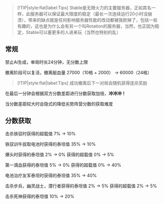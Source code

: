 > [!TIP|style:flat|label:Tips]
> Stable是无限火力的主要服务器，正如其名一样，此服务器可以保证最大限度的稳定（最长一次连续运行20小时没崩溃），带来的缺点就是任何影响服务器性能的改动都被我砍掉了，包括一些有趣的，这也是为什么会有另一个叫Rotation的服务器，当然，也正因为稳定，Stable可以塞更多的人进来玩（当然也特别的乱）

## 常规

禁止Ai生成，单局时长24分钟，无分数上限

撤离阶段可以复活，撤离艇血量 27000（10格 + 2000） -> 60000（24格）

> [!TIP|style:flat|label:Tips]
> 成功撤离后下一对局会随机获得连杀奖励

在最后一分钟会根据双方分数差距进行分数获取加倍，**冲冲冲！**

当分数差距较大时会隐式的降低劣势阵营分数的获取难度

## 分数获取

击杀铁驭时获得的超载值 7% -> 10%

铁驭训牛拔取电池时获得的泰坦值 35% -> 10%

爆头时获得的泰坦值 2% -> 0% 获得的超载值 0% -> 5%

第一滴血获得的泰坦值 5% -> 0% 获得的超载值 0% -> 40%

电池治疗友军泰坦时获得的泰坦值 35% -> 40%

击杀步兵，幽灵战士，潜行者获得的泰坦值 2% -> 5% 获得的超载值 2% -> 5%

击杀死神获得的泰坦值 10% -> 20%